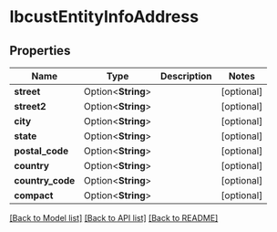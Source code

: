 # IbcustEntityInfoAddress

## Properties

Name | Type | Description | Notes
------------ | ------------- | ------------- | -------------
**street** | Option<**String**> |  | [optional]
**street2** | Option<**String**> |  | [optional]
**city** | Option<**String**> |  | [optional]
**state** | Option<**String**> |  | [optional]
**postal_code** | Option<**String**> |  | [optional]
**country** | Option<**String**> |  | [optional]
**country_code** | Option<**String**> |  | [optional]
**compact** | Option<**String**> |  | [optional]

[[Back to Model list]](../README.md#documentation-for-models) [[Back to API list]](../README.md#documentation-for-api-endpoints) [[Back to README]](../README.md)


